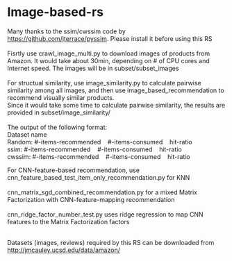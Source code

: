 # Image-based-rs
Many thanks to the ssim/cwssim code by https://github.com/jterrace/pyssim. Please install it before using this RS<br /><br />
Fisrtly use crawl_image_multi.py to download images of products from Amazon. It would take about 30min, depending on # of CPU cores and Internet speed. The images will be in subset/subset_images<br /><br />
For structual similarity, use image_similarity.py to calculate pairwise similarity among all images, and then use image_based_recommendation to recommend visually similar products.<br />
Since it would take some time to calculate pairwise similarity, the results are provided in subset/image_similarity/<br /><br />
The output of the following format:<br />
Dataset name<br />
Random: #-items-recommended&nbsp;&nbsp;&nbsp;&nbsp;#-items-consumed&nbsp;&nbsp;&nbsp;&nbsp;hit-ratio<br />
ssim: #-items-recommended&nbsp;&nbsp;&nbsp;&nbsp;#-items-consumed&nbsp;&nbsp;&nbsp;&nbsp;hit-ratio<br />
cwssim: #-items-recommended&nbsp;&nbsp;&nbsp;&nbsp;#-items-consumed&nbsp;&nbsp;&nbsp;&nbsp;hit-ratio<br />




For CNN-feature-based recommendation, use cnn_feature_based_test_item_only_recommendation.py for KNN<br /><br />
cnn_matrix_sgd_combined_recommendation.py for a mixed Matrix Factorization with CNN-feature-mapping recommendation<br /><br />
cnn_ridge_factor_number_test.py uses ridge regression to map CNN features to the Matrix Factorization factors<br /><br />

Datasets (images, reviews) required by this RS can be downloaded from http://jmcauley.ucsd.edu/data/amazon/
